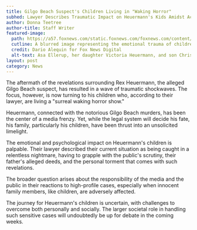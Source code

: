 ```yaml
---
title: Gilgo Beach Suspect's Children Living in "Waking Horror"
subhed: Lawyer Describes Traumatic Impact on Heuermann's Kids Amidst Accusations
author: Donna Teetree
author-title: Staff Writer
featured-image: 
  path: https://a57.foxnews.com/static.foxnews.com/foxnews.com/content/uploads/2023/07/640/320/Rex-Heuermann-Long-Island-Gilgo-Beach_37.jpg?ve=1&tl=1
  cutline: A blurred image representing the emotional trauma of children.
  credit: Dario Alequin for Fox News Digital 
  alt-text: Asa Ellerup, her daughter Victoria Heuermann, and son Christopher Sheridan walk through a parking lot in Atlantic City
layout: post
category: News
---
```


The aftermath of the revelations surrounding Rex Heuermann, the alleged Gilgo Beach suspect, has resulted in a wave of traumatic shockwaves. The focus, however, is now turning to his children who, according to their lawyer, are living a "surreal waking horror show."

Heuermann, connected with the notorious Gilgo Beach murders, has been the center of a media frenzy. Yet, while the legal system will decide his fate, his family, particularly his children, have been thrust into an unsolicited limelight.

The emotional and psychological impact on Heuermann's children is palpable. Their lawyer described their current situation as being caught in a relentless nightmare, having to grapple with the public's scrutiny, their father's alleged deeds, and the personal torment that comes with such revelations.

The broader question arises about the responsibility of the media and the public in their reactions to high-profile cases, especially when innocent family members, like children, are adversely affected.

The journey for Heuermann's children is uncertain, with challenges to overcome both personally and socially. The larger societal role in handling such sensitive cases will undoubtedly be up for debate in the coming weeks.

